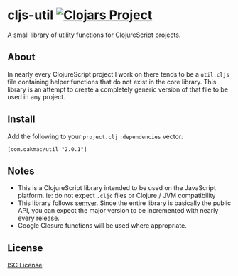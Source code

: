 # cljs-util [![Clojars Project](https://img.shields.io/clojars/v/com.oakmac/util.svg)](https://clojars.org/com.oakmac/util)

A small library of utility functions for ClojureScript projects.

## About

In nearly every ClojureScript project I work on there tends to be a `util.cljs`
file containing helper functions that do not exist in the core library. This
library is an attempt to create a completely generic version of that file to be
used in any project.

## Install

Add the following to your `project.clj` `:dependencies` vector:

```
[com.oakmac/util "2.0.1"]
```

## Notes

* This is a ClojureScript library intended to be used on the JavaScript
  platform. ie: do not expect `.cljc` files or Clojure / JVM compatibility
* This library follows [semver]. Since the entire library is basically the
  public API, you can expect the major version to be incremented with nearly
  every release.
* Google Closure functions will be used where appropriate.

## License

[ISC License]

[semver]:http://semver.org/
[ISC License]:LICENSE.md
